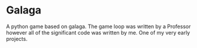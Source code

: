 # Galaga
A python game based on galaga.  The game loop was written by a Professor however all of the significant code was written by me.  One of my very early projects.
